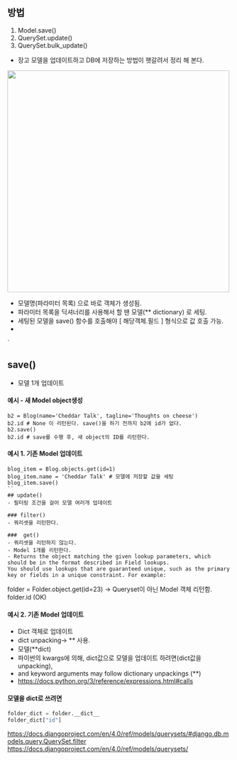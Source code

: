 ## 방법
1. Model.save()
2. QuerySet.update()
3. QuerySet.bulk_update()

- 장고 모델을 업데이트하고 DB에 저장하는 방법이 햇갈려서 정리 해 본다.
<img src="https://user-images.githubusercontent.com/15938354/155672290-32f92e4c-f1b0-42e9-a311-e89965a81901.png" width=500>

- 모델명(파라미터 목록) 으로 바로 객체가 생성됨.
- 파라미터 목록을 딕셔너리를 사용해서 할 땐 모델(** dictionary) 로 세팅. 
- 세팅된 모델을 save() 함수를 호출해야 [ 해당객체.필드 ] 형식으로 값 호출 가능.
- 

`


## save() 
- 모델 1개 업데이트 
#### 예시 - 새 Model object생성
```
b2 = Blog(name='Cheddar Talk', tagline='Thoughts on cheese')
b2.id # None 이 리턴된다. save()을 하기 전까지 b2에 id가 없다. 
b2.save() 
b2.id # save를 수행 후, 새 object의 ID를 리턴한다.
```

#### 예시 1. 기존 Model 업데이트 
```
blog_item = Blog.objects.get(id=1)
blog_item.name = 'Cheddar Talk' # 모델에 저장할 값을 세팅 
blog_item.save() 
``
## update()
- 필터링 조건을 걸어 모델 여러개 업데이트 

### filter()
- 쿼리셋을 리턴한다.

###  get()
- 쿼리셋을 리턴하지 않는다. 
- Model 1개를 리턴한다.
- Returns the object matching the given lookup parameters, which should be in the format described in Field lookups. 
You should use lookups that are guaranteed unique, such as the primary key or fields in a unique constraint. For example:

```
folder = Folder.object.get(id=23) -> Queryset이 아닌 Model 객체 리턴함.
folder.id (OK) 

#### 예시 2. 기존 Model 업데이트 
- Dict 객체로 업데이트 
- dict unpacking-> ** 사용. 
- 모델(**dict)
- 파이썬의 kwargs에 의해, dict값으로 모델을 업데이트 하려면(dict값을 unpacking), 
- and keyword arguments may follow dictionary unpackings (**) 
- https://docs.python.org/3/reference/expressions.html#calls


#### 모델을 dict로 쓰려면

```python
folder_dict = folder.__dict__
folder_dict["id"]
```
https://docs.djangoproject.com/en/4.0/ref/models/querysets/#django.db.models.query.QuerySet.filter
https://docs.djangoproject.com/en/4.0/ref/models/querysets/
